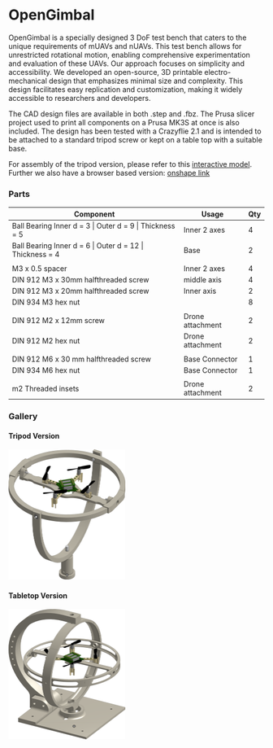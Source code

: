 # OpenGimbal
OpenGimbal is a specially designed 3 DoF test bench that caters to the unique requirements of mUAVs and nUAVs. This test bench allows for unrestricted rotational motion, enabling comprehensive experimentation and evaluation of these UAVs. Our approach focuses on simplicity and accessibility. We developed an open-source, 3D printable electro-mechanical  design that emphasizes minimal size and complexity. This design facilitates easy replication and customization, making it widely accessible to researchers and developers.

The CAD design files are available in both .step and .fbz. The Prusa slicer project used to print all components on a Prusa MK3S at once is also included. The design has been tested with a Crazyflie 2.1 and is intended to be attached to a standard tripod screw or kept on a table top with a suitable base.

For assembly of the tripod version, please refer to this [interactive model](https://teamtumbleweed3.autodesk360.com/g/shares/SH35dfcQT936092f0e431fe7335b7a1c18c6).
Further we also have a browser based version: [onshape link](https://cad.onshape.com/documents/f2281a1593cecd1e86d04a9a/w/4fd3c36d2f4a6c3e1b4013a5/e/7b1d20f3bce717410d81325e)

### Parts

| Component                                                 | Usage            | Qty |
|-----------------------------------------------------------|------------------|-----|
| Ball Bearing Inner d = 3 \| Outer d = 9 \| Thickness = 5  | Inner 2 axes     |   4 |
| Ball Bearing Inner d = 6 \| Outer d = 12 \| Thickness = 4 | Base             |   2 |
|                                                           |                  |     |
| M3 x 0.5 spacer                                           | Inner 2 axes     |   4 |
| DIN 912 M3 x 30mm halfthreaded screw                      | middle axis      |   4 |
| DIN 912 M3 x 20mm halfthreaded screw                      | Inner axis       |   2 |
| DIN 934 M3 hex nut                                        |                  |   8 |
|                                                           |                  |     |
| DIN 912 M2 x 12mm screw                                   | Drone attachment |   2 |
| DIN 912 M2  hex nut                                       | Drone attachment |   2 |
|                                                           |                  |     |
| DIN 912 M6 x 30 mm halfthreaded screw                     | Base Connector   |   1 |
| DIN 934 M6 hex nut                                        | Base Connector   |   1 |
|                                                           |                  |     |
| m2 Threaded insets                                        | Drone attachment |   2 |


### Gallery
#### Tripod Version
<img src="doc/TripodVersionCAD.png" alt="Tripod Version" style="zoom:25%;" />

#### Tabletop Version
<img src="doc/DesktopVersionCAD.png" alt="Tabletop Version" style="zoom:25%;" />
